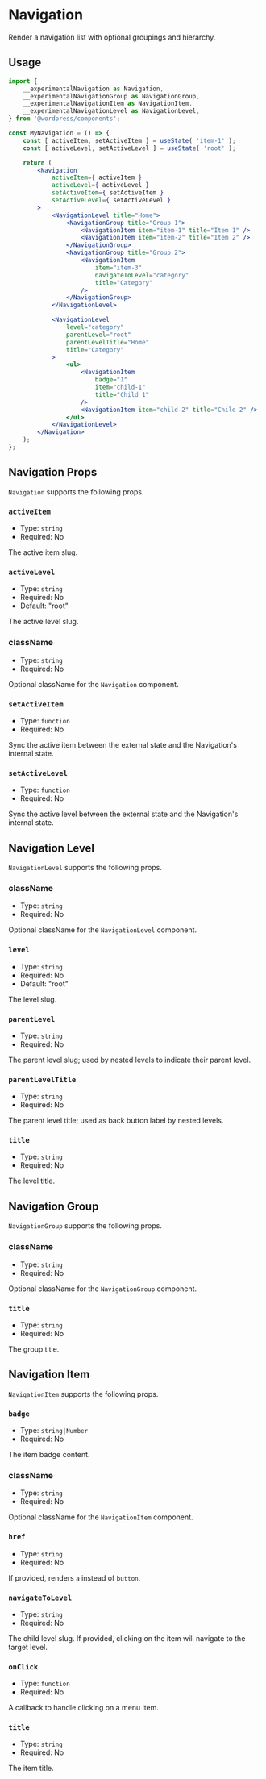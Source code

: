 # Navigation

Render a navigation list with optional groupings and hierarchy.

## Usage

```jsx
import {
	__experimentalNavigation as Navigation,
	__experimentalNavigationGroup as NavigationGroup,
	__experimentalNavigationItem as NavigationItem,
	__experimentalNavigationLevel as NavigationLevel,
} from '@wordpress/components';

const MyNavigation = () => {
	const [ activeItem, setActiveItem ] = useState( 'item-1' );
	const [ activeLevel, setActiveLevel ] = useState( 'root' );

	return (
		<Navigation
			activeItem={ activeItem }
			activeLevel={ activeLevel }
			setActiveItem={ setActiveItem }
			setActiveLevel={ setActiveLevel }
		>
			<NavigationLevel title="Home">
				<NavigationGroup title="Group 1">
					<NavigationItem item="item-1" title="Item 1" />
					<NavigationItem item="item-2" title="Item 2" />
				</NavigationGroup>
				<NavigationGroup title="Group 2">
					<NavigationItem
						item="item-3"
						navigateToLevel="category"
						title="Category"
					/>
				</NavigationGroup>
			</NavigationLevel>

			<NavigationLevel
				level="category"
				parentLevel="root"
				parentLevelTitle="Home"
				title="Category"
			>
				<ul>
					<NavigationItem
						badge="1"
						item="child-1"
						title="Child 1"
					/>
					<NavigationItem item="child-2" title="Child 2" />
				</ul>
			</NavigationLevel>
		</Navigation>
	);
};
```

## Navigation Props

`Navigation` supports the following props.

### `activeItem`

-   Type: `string`
-   Required: No

The active item slug.

### `activeLevel`

-   Type: `string`
-   Required: No
-   Default: "root"

The active level slug.

### className

-   Type: `string`
-   Required: No

Optional className for the `Navigation` component.

### `setActiveItem`

-   Type: `function`
-   Required: No

Sync the active item between the external state and the Navigation's internal state.

### `setActiveLevel`

-   Type: `function`
-   Required: No

Sync the active level between the external state and the Navigation's internal state.

## Navigation Level

`NavigationLevel` supports the following props.

### className

-   Type: `string`
-   Required: No

Optional className for the `NavigationLevel` component.

### `level`

-   Type: `string`
-   Required: No
-   Default: "root"

The level slug.

### `parentLevel`

-   Type: `string`
-   Required: No

The parent level slug; used by nested levels to indicate their parent level.

### `parentLevelTitle`

-   Type: `string`
-   Required: No

The parent level title; used as back button label by nested levels.

### `title`

-   Type: `string`
-   Required: No

The level title.

## Navigation Group

`NavigationGroup` supports the following props.

### className

-   Type: `string`
-   Required: No

Optional className for the `NavigationGroup` component.

### `title`

-   Type: `string`
-   Required: No

The group title.

## Navigation Item

`NavigationItem` supports the following props.

### `badge`

-   Type: `string|Number`
-   Required: No

The item badge content.

### className

-   Type: `string`
-   Required: No

Optional className for the `NavigationItem` component.

### `href`

-   Type: `string`
-   Required: No

If provided, renders `a` instead of `button`.

### `navigateToLevel`

-   Type: `string`
-   Required: No

The child level slug. If provided, clicking on the item will navigate to the target level.

### `onClick`

-   Type: `function`
-   Required: No

A callback to handle clicking on a menu item.

### `title`

-   Type: `string`
-   Required: No

The item title.
